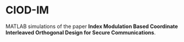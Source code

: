 # CIOD-IM
MATLAB simulations of the paper **Index Modulation Based Coordinate Interleaved Orthogonal Design for Secure Communications**.
